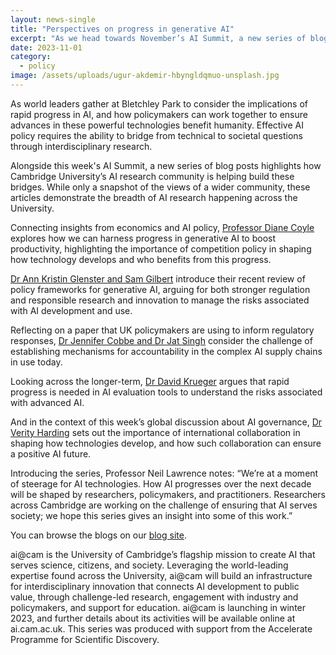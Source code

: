 ```yaml
---
layout: news-single
title: "Perspectives on progress in generative AI"
excerpt: "As we head towards November’s AI Summit, a new series of blog posts highlights how Cambridge University’s AI research community is helping build these bridges. While only a snapshot of the views of a wider community, these articles demonstrate the breadth of AI research happening across the University."
date: 2023-11-01
category:
  - policy
image: /assets/uploads/ugur-akdemir-hbyngldqmuo-unsplash.jpg
---
```


As world leaders gather at Bletchley Park to consider the implications of rapid progress in AI, and how policymakers can work together to ensure advances in these powerful technologies benefit humanity. Effective AI policy requires the ability to bridge from technical to societal questions through interdisciplinary research. 

Alongside this week's AI Summit, a new series of blog posts highlights how Cambridge University’s AI research community is helping build these bridges. While only a snapshot of the views of a wider community, these articles demonstrate the breadth of AI research happening across the University.

Connecting insights from economics and AI policy, [Professor Diane Coyle](https://ai.cam.ac.uk/blog/diane-coyle-generative-ai) explores how we can harness progress in generative AI to boost productivity, highlighting the importance of competition policy in shaping how technology develops and who benefits from this progress. 

[Dr Ann Kristin Glenster and Sam Gilbert](https://ai.cam.ac.uk/blog/ann-glenster-sam-gilbert-generative-ai) introduce their recent review of policy frameworks for generative AI, arguing for both stronger regulation and responsible research and innovation to manage the risks associated with AI development and use. 

Reflecting on a paper that UK policymakers are using to inform regulatory responses, [Dr Jennifer Cobbe and Dr Jat Singh](https://ai.cam.ac.uk/blog/jennifer-cobbe-jat-singh-generative-ai) consider the challenge of establishing mechanisms for accountability in the complex AI supply chains in use today. 

Looking across the longer-term, [Dr David Krueger](https://ai.cam.ac.uk/blog/david-krueger-generative-ai) argues that rapid progress is needed in AI evaluation tools to understand the risks associated with advanced AI. 

And in the context of this week’s global discussion about AI governance, [Dr Verity Harding](https://ai.cam.ac.uk/blog/verity-harding-generative-ai) sets out the importance of international collaboration in shaping how technologies develop, and how such collaboration can ensure a positive AI future.   

Introducing the series, Professor Neil Lawrence notes: “We’re at a moment of steerage for AI technologies. How AI progresses over the next decade will be shaped by researchers, policymakers, and practitioners. Researchers across Cambridge are working on the challenge of ensuring that AI serves society; we hope this series gives an insight into some of this work.” 

You can browse the blogs on our [blog site](https://ai.cam.ac.uk/blog/).

ai@cam is the University of Cambridge’s flagship mission to create AI that serves science, citizens, and society. Leveraging the world-leading expertise found across the University, ai@cam will build an infrastructure for interdisciplinary innovation that connects AI development to public value, through challenge-led research, engagement with industry and policymakers, and support for education. ai@cam is launching in winter 2023, and further details about its activities will be available online at ai.cam.ac.uk. This series was produced with support from the Accelerate Programme for Scientific Discovery.
